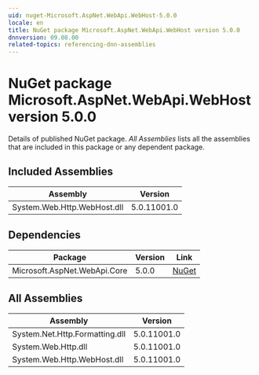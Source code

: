 ```yaml
---
uid: nuget-Microsoft.AspNet.WebApi.WebHost-5.0.0
locale: en
title: NuGet package Microsoft.AspNet.WebApi.WebHost version 5.0.0
dnnversion: 09.08.00
related-topics: referencing-dnn-assemblies
---
```


# NuGet package Microsoft.AspNet.WebApi.WebHost version 5.0.0
Details of published NuGet package.
*All Assemblies* lists all the assemblies that are included in this package or any dependent package.

## Included Assemblies

|Assembly|Version|
|---|---|
|System.Web.Http.WebHost.dll|5.0.11001.0|

## Dependencies

|Package|Version|Link|
|---|---|---|
|Microsoft.AspNet.WebApi.Core|5.0.0|[NuGet](https://www.nuget.org/packages/Microsoft.AspNet.WebApi.Core/5.0.0)|

## All Assemblies

|Assembly|Version|
|---|---|
|System.Net.Http.Formatting.dll|5.0.11001.0|
|System.Web.Http.dll|5.0.11001.0|
|System.Web.Http.WebHost.dll|5.0.11001.0|

